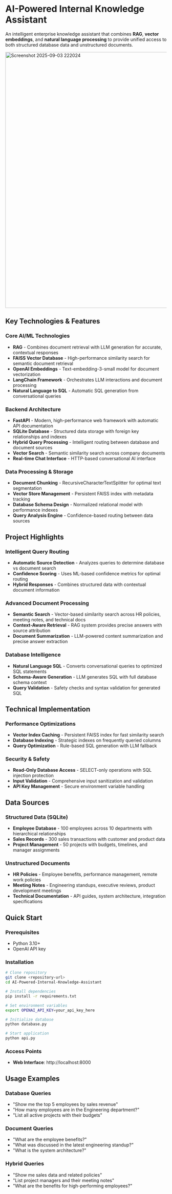 # AI-Powered Internal Knowledge Assistant

An intelligent enterprise knowledge assistant that combines **RAG**, **vector embeddings**, and **natural language processing** to provide unified access to both structured database data and unstructured documents.

<img width="1200" height="800" alt="Screenshot 2025-09-03 222024" src="https://github.com/user-attachments/assets/16d640c3-8808-407e-a77e-865c307c34c1" />

## Key Technologies & Features

### **Core AI/ML Technologies**
- **RAG** - Combines document retrieval with LLM generation for accurate, contextual responses
- **FAISS Vector Database** - High-performance similarity search for semantic document retrieval
- **OpenAI Embeddings** - Text-embedding-3-small model for document vectorization
- **LangChain Framework** - Orchestrates LLM interactions and document processing
- **Natural Language to SQL** - Automatic SQL generation from conversational queries

### **Backend Architecture**
- **FastAPI** - Modern, high-performance web framework with automatic API documentation
- **SQLite Database** - Structured data storage with foreign key relationships and indexes
- **Hybrid Query Processing** - Intelligent routing between database and document sources
- **Vector Search** - Semantic similarity search across company documents
- **Real-time Chat Interface** - HTTP-based conversational AI interface

### **Data Processing & Storage**
- **Document Chunking** - RecursiveCharacterTextSplitter for optimal text segmentation
- **Vector Store Management** - Persistent FAISS index with metadata tracking
- **Database Schema Design** - Normalized relational model with performance indexes
- **Query Analysis Engine** - Confidence-based routing between data sources

## Project Highlights

### **Intelligent Query Routing**
- **Automatic Source Detection** - Analyzes queries to determine database vs document search
- **Confidence Scoring** - Uses ML-based confidence metrics for optimal routing
- **Hybrid Responses** - Combines structured data with contextual document information

### **Advanced Document Processing**
- **Semantic Search** - Vector-based similarity search across HR policies, meeting notes, and technical docs
- **Context-Aware Retrieval** - RAG system provides precise answers with source attribution
- **Document Summarization** - LLM-powered content summarization and precise answer extraction

### **Database Intelligence**
- **Natural Language SQL** - Converts conversational queries to optimized SQL statements
- **Schema-Aware Generation** - LLM generates SQL with full database schema context
- **Query Validation** - Safety checks and syntax validation for generated SQL

## Technical Implementation

### **Performance Optimizations**
- **Vector Index Caching** - Persistent FAISS index for fast similarity search
- **Database Indexing** - Strategic indexes on frequently queried columns
- **Query Optimization** - Rule-based SQL generation with LLM fallback

### **Security & Safety**
- **Read-Only Database Access** - SELECT-only operations with SQL injection protection
- **Input Validation** - Comprehensive input sanitization and validation
- **API Key Management** - Secure environment variable handling

## Data Sources

### **Structured Data (SQLite)**
- **Employee Database** - 100 employees across 10 departments with hierarchical relationships
- **Sales Records** - 300 sales transactions with customer and product data
- **Project Management** - 50 projects with budgets, timelines, and manager assignments

### **Unstructured Documents**
- **HR Policies** - Employee benefits, performance management, remote work policies
- **Meeting Notes** - Engineering standups, executive reviews, product development meetings
- **Technical Documentation** - API guides, system architecture, integration specifications

## Quick Start

### Prerequisites
- Python 3.10+
- OpenAI API key

### Installation
```bash
# Clone repository
git clone <repository-url>
cd AI-Powered-Internal-Knowledge-Assistant

# Install dependencies
pip install -r requirements.txt

# Set environment variables
export OPENAI_API_KEY=your_api_key_here

# Initialize database
python database.py

# Start application
python api.py
```

### Access Points
- **Web Interface**: http://localhost:8000

## Usage Examples

### Database Queries
- "Show me the top 5 employees by sales revenue"
- "How many employees are in the Engineering department?"
- "List all active projects with their budgets"

### Document Queries
- "What are the employee benefits?"
- "What was discussed in the latest engineering standup?"
- "What is the system architecture?"

### Hybrid Queries
- "Show me sales data and related policies"
- "List project managers and their meeting notes"
- "What are the benefits for high-performing employees?"
